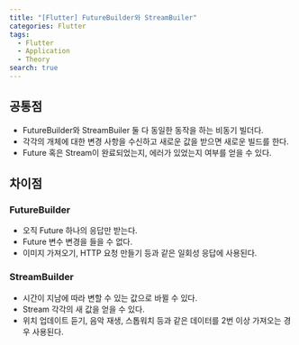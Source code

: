 ```yaml
---
title: "[Flutter] FutureBuilder와 StreamBuiler"
categories: Flutter
tags:
  - Flutter
  - Application
  - Theory
search: true
---
```


## 공통점
* FutureBuilder와 StreamBuiler 둘 다 동일한 동작을 하는 비동기 빌더다.  
* 각각의 개체에 대한 변경 사항을 수신하고 새로운 값을 받으면 새로운 빌드를 한다.  
* Future 혹은 Stream이 완료되었는지, 에러가 있었는지 여부를 얻을 수 있다.  

## 차이점
### FutureBuilder
* 오직 Future 하나의 응답만 받는다.  
* Future 변수 변경을 들을 수 없다.   
* 이미지 가져오기, HTTP 요청 만들기 등과 같은 일회성 응답에 사용된다.  

### StreamBuilder
* 시간이 지남에 따라 변할 수 있는 값으로 바뀔 수 있다.  
* Stream 각각의 새 값을 얻을 수 있다.  
* 위치 업데이트 듣기, 음악 재생, 스톱워치 등과 같은 데이터를 2번 이상 가져오는 경우 사용된다.  

